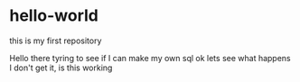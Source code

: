 # hello-world
this is my first repository

Hello there tyring to see if I can make my own sql
ok lets see what happens
I don't get it, is this working

